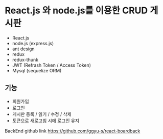 # React.js 와 node.js를 이용한 CRUD 게시판

- React.js
- node.js (express.js)
- ant design
- redux
- redux-thunk
- JWT (Refrash Token / Access Token)
- Mysql (sequelize ORM)

## 기능

- 회원가입
- 로그인
- 게시판 등록 / 읽기 / 수정 / 삭제
- 토큰으로 새로고침 시에 로그인 유지

BackEnd github link https://github.com/ggyu-s/react-boardback
